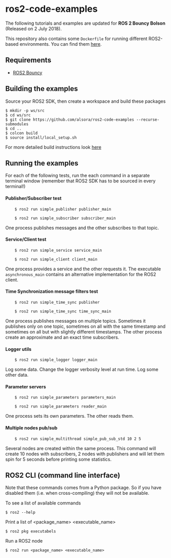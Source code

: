 # ros2-code-examples

The following tutorials and examples are updated for **ROS 2 Bouncy Bolson** (Released on 2 July 2018).

This repository also contains some `Dockerfile` for running different ROS2-based environments.
You can find them [here](docker).

## Requirements

 - [ROS2 Bouncy](https://index.ros.org/doc/ros2/Installation/)
 

## Building the examples

Source your ROS2 SDK, then create a workspace and build these packages

    $ mkdir -p ws/src
    $ cd ws/src
    $ git clone https://github.com/alsora/ros2-code-examples --recurse-submodules
    $ cd ..
    $ colcon build
    $ source install/local_setup.sh

For more detailed build instructions look [here](build_ros2_packages.md)


## Running the examples

For each of the following tests, run the each command in a separate terminal window (remember that ROS2 SDK has to be sourced in every terminal!)

#### Publisher/Subscriber test
```
    $ ros2 run simple_publisher publisher_main
```
```
    $ ros2 run simple_subscriber subscriber_main
```
One process publishes messages and the other subscribes to that topic.


#### Service/Client test
```
    $ ros2 run simple_service service_main
```
```
    $ ros2 run simple_client client_main
```

One process provides a service and the other requests it.
The executable `asynchronous_main` contains an alternative implementation for the ROS2 client.

#### Time Synchronization message filters test
```
    $ ros2 run simple_time_sync publisher
```
```
    $ ros2 run simple_time_sync time_sync_main
```
One process publishes messages on multiple topics. Sometimes it publishes only on one topic, sometimes on all with the same timestamp and sometimes on all but with slightly different timestamps.
The other process create an approximate and an exact time subscribers.

#### Logger utils
```
    $ ros2 run simple_logger logger_main
```

Log some data. Change the logger verbosity level at run time. Log some other data.

#### Parameter servers
```
    $ ros2 run simple_parameters parameters_main
```
```
    $ ros2 run simple_parameters reader_main
```

One process sets its own parameters. The other reads them.


#### Multiple nodes pub/sub
```
    $ ros2 run simple_multithread simple_pub_sub_std 10 2 5
```
Several nodes are created within the same process.
This command will create 10 nodes with subscribers, 2 nodes with publishers and will let them spin for 5 seconds before printing some statistics.

## ROS2 CLI (command line interface)

Note that these commands comes from a Python package. So if you have disabled them (i.e. when cross-compiling) they will not be available.

To see a list of available commands

    $ ros2 --help

Print a list of <package_name> <executable_name>

    $ ros2 pkg executabels

Run a ROS2 node

    $ ros2 run <package_name> <executable_name>
